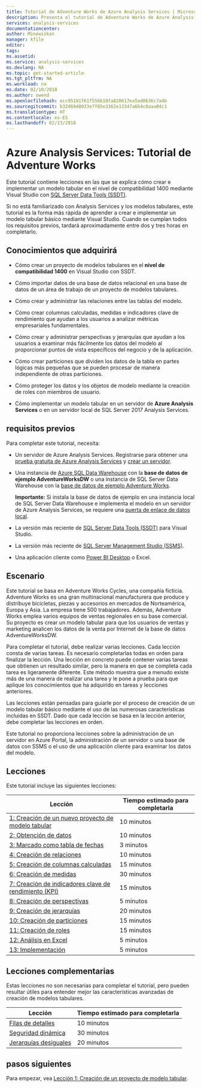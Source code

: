 ```yaml
---
title: Tutorial de Adventure Works de Azure Analysis Services | Microsoft Docs
description: Presenta el tutorial de Adventure Works de Azure Analysis Services.
services: analysis-services
documentationcenter: 
author: Minewiskan
manager: kfile
editor: 
tags: 
ms.assetid: 
ms.service: analysis-services
ms.devlang: NA
ms.topic: get-started-article
ms.tgt_pltfrm: NA
ms.workload: na
ms.date: 02/10/2018
ms.author: owend
ms.openlocfilehash: ecc95181f61f556b18fa820617ea5ad0636c7a4b
ms.sourcegitcommit: b32d6948033e7f85e3362e13347a664c0aaa04c1
ms.translationtype: HT
ms.contentlocale: es-ES
ms.lasthandoff: 02/13/2018
---
```

# <a name="azure-analysis-services---adventure-works-tutorial"></a>Azure Analysis Services: Tutorial de Adventure Works

Este tutorial contiene lecciones en las que se explica cómo crear e implementar un modelo tabular en el nivel de compatibilidad 1400 mediante Visual Studio con [SQL Server Data Tools (SSDT)](https://docs.microsoft.com/sql/ssdt/download-sql-server-data-tools-ssdt).  

Si no está familiarizado con Analysis Services y los modelos tabulares, este tutorial es la forma más rápida de aprender a crear e implementar un modelo tabular básico mediante Visual Studio. Cuando se cumplan todos los requisitos previos, tardará aproximadamente entre dos y tres horas en completarlo.  
  
## <a name="what-you-learn"></a>Conocimientos que adquirirá   
  
-   Cómo crear un proyecto de modelos tabulares en el **nivel de compatibilidad 1400** en Visual Studio con SSDT.
  
-   Cómo importar datos de una base de datos relacional en una base de datos de un área de trabajo de un proyecto de modelos tabulares.  
  
-   Cómo crear y administrar las relaciones entre las tablas del modelo.  
  
-   Cómo crear columnas calculadas, medidas e indicadores clave de rendimiento que ayudan a los usuarios a analizar métricas empresariales fundamentales.  
  
-   Cómo crear y administrar perspectivas y jerarquías que ayudan a los usuarios a examinar más fácilmente los datos del modelo al proporcionar puntos de vista específicos del negocio y de la aplicación.  
  
-   Cómo crear particiones que dividen los datos de la tabla en partes lógicas más pequeñas que se pueden procesar de manera independiente de otras particiones.  
  
-   Cómo proteger los datos y los objetos de modelo mediante la creación de roles con miembros de usuario.  
  
-   Cómo implementar un modelo tabular en un servidor de **Azure Analysis Services** o en un servidor local de SQL Server 2017 Analysis Services.  
  
## <a name="prerequisites"></a>requisitos previos  
Para completar este tutorial, necesita:  
  
-   Un servidor de Azure Analysis Services. Registrarse para obtener una [prueba gratuita de Azure Analysis Services](https://azure.microsoft.com/services/analysis-services/) y [crear un servidor](../analysis-services-create-server.md). 

-   Una instancia de [Azure SQL Data Warehouse](../../sql-data-warehouse/create-data-warehouse-portal.md) con la **base de datos de ejemplo AdventureWorksDW** o una instancia de SQL Server Data Warehouse con la [base de datos de ejemplo Adventure Works](https://github.com/Microsoft/sql-server-samples/releases/tag/adventureworks).

    **Importante:** Si instala la base de datos de ejemplo en una instancia local de SQL Server Data Warehouse e implementa el modelo en un servidor de Azure Analysis Services, se requiere una [puerta de enlace de datos local](../analysis-services-gateway.md).

-   La versión más reciente de [SQL Server Data Tools (SSDT)](https://msdn.microsoft.com/library/mt204009.aspx) para Visual Studio.

-   La versión más reciente de [SQL Server Management Studio (SSMS)](https://docs.microsoft.com/sql/ssms/download-sql-server-management-studio-ssms).    

-   Una aplicación cliente como [Power BI Desktop](https://powerbi.microsoft.com/desktop/) o Excel. 

## <a name="scenario"></a>Escenario  
Este tutorial se basa en Adventure Works Cycles, una compañía ficticia. Adventure Works es una gran multinacional manufacturera que produce y distribuye bicicletas, piezas y accesorios en mercados de Norteamérica, Europa y Asia. La empresa tiene 500 trabajadores. Además, Adventure Works emplea varios equipos de ventas regionales en su base comercial. Su proyecto es crear un modelo tabular para que los usuarios de ventas y marketing analicen los datos de la venta por Internet de la base de datos AdventureWorksDW.  
  
Para completar el tutorial, debe realizar varias lecciones. Cada lección consta de varias tareas. Es necesario completarlas todas en orden para finalizar la lección. Una lección en concreto puede contener varias tareas que obtienen un resultado similar, pero la manera en que se completa cada tarea es ligeramente diferente. Este método muestra que a menudo existe más de una manera de realizar una tarea y le pone a prueba para que aplique los conocimientos que ha adquirido en tareas y lecciones anteriores.  
  
Las lecciones están pensadas para guiarle por el proceso de creación de un modelo tabular básico mediante el uso de las numerosas características incluidas en SSDT. Dado que cada lección se basa en la lección anterior, debe completar las lecciones en orden.
  
Este tutorial no proporciona lecciones sobre la administración de un servidor en Azure Portal, la administración de un servidor o una base de datos con SSMS o el uso de una aplicación cliente para examinar los datos del modelo. 


## <a name="lessons"></a>Lecciones  
Este tutorial incluye las siguientes lecciones:  
  
|Lección|Tiempo estimado para completarla|  
|----------|------------------------------|  
|[1: Creación de un nuevo proyecto de modelo tabular](../tutorials/aas-lesson-1-create-a-new-tabular-model-project.md)|10 minutos|  
|[2: Obtención de datos](../tutorials/aas-lesson-2-get-data.md)|10 minutos|  
|[3: Marcado como tabla de fechas](../tutorials/aas-lesson-3-mark-as-date-table.md)|3 minutos|  
|[4: Creación de relaciones](../tutorials/aas-lesson-4-create-relationships.md)|10 minutos|  
|[5: Creación de columnas calculadas](../tutorials/aas-lesson-5-create-calculated-columns.md)|15 minutos|
|[6: Creación de medidas](../tutorials/aas-lesson-6-create-measures.md)|30 minutos|  
|[7: Creación de indicadores clave de rendimiento (KPI)](../tutorials/aas-lesson-7-create-key-performance-indicators.md)|15 minutos|  
|[8: Creación de perspectivas](../tutorials/aas-lesson-8-create-perspectives.md)|5 minutos|  
|[9: Creación de jerarquías](../tutorials/aas-lesson-9-create-hierarchies.md)|20 minutos|  
|[10: Creación de particiones](../tutorials/aas-lesson-10-create-partitions.md)|15 minutos|  
|[11: Creación de roles](../tutorials/aas-lesson-11-create-roles.md)|15 minutos|  
|[12: Análisis en Excel](../tutorials/aas-lesson-12-analyze-in-excel.md)|5 minutos| 
|[13: Implementación](../tutorials/aas-lesson-13-deploy.md)|5 minutos|  
  
## <a name="supplemental-lessons"></a>Lecciones complementarias  
Estas lecciones no son necesarias para completar el tutorial, pero pueden resultar útiles para entender mejor las características avanzadas de creación de modelos tabulares.  
  
|Lección|Tiempo estimado para completarla|  
|----------|------------------------------|  
|[Filas de detalles](../tutorials/aas-supplemental-lesson-detail-rows.md)|10 minutos|
|[Seguridad dinámica](../tutorials/aas-supplemental-lesson-dynamic-security.md)|30 minutos|
|[Jerarquías desiguales](../tutorials/aas-supplemental-lesson-ragged-hierarchies.md)|20 minutos| 

  
## <a name="next-steps"></a>pasos siguientes  
Para empezar, vea [Lección 1: Creación de un proyecto de modelo tabular](../tutorials/aas-lesson-1-create-a-new-tabular-model-project.md).  
  
  
  

